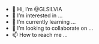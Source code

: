 - 👋 Hi, I’m @GLSILVIA
- 👀 I’m interested in ...
- 🌱 I’m currently learning ...
- 💞️ I’m looking to collaborate on ...
- 📫 How to reach me ...

<!---
GLSILVIA/GLSILVIA is a ✨ special ✨ repository because its `README.md` (this file) appears on your GitHub profile.
You can click the Preview link to take a look at your changes.
--->
